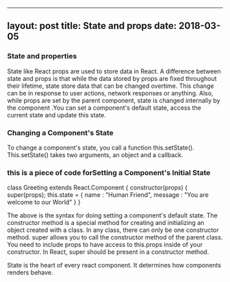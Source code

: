 

---
layout: post
title: State and props
date: 2018-03-05
---

### State and properties

State like React props are used to store data in React. A difference between state and props is that while the data stored by props are fixed throughout their lifetime, state store data that can be changed overtime. This change can be in response to user actions, network responses or anything. Also, while props are set by the parent component, state is changed internally by the component .You can set a component's default state, access the current state and update this state.

### Changing a Component's State


To change a component's state, you call a function this.setState(). This.setState() takes two arguments, an object and a callback. 

### this is a piece of code forSetting a Component's Initial State 

class Greeting extends React.Component {
  constructor(props) {
    super(props);
    this.state = {
      name : "Human Friend", 
      message : "You are welcome to our World"
    }
  }

The above is the syntax for doing setting a component's default state. The constructor method is a special method for creating and initializing an object created with a class. In any class, there can only be one constructor method. super allows you to call the constructor method of the parent class. You need to include props to have access to this.props inside of your constructor. In React, super should be present in a constructor method.


State is the heart of every react component. It determines how components renders behave.
